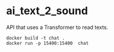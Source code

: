 # ai_text_2_sound
API that uses a Transformer to read texts. 


```termial
docker build -t chat .
docker run -p 15400:15400  chat
```